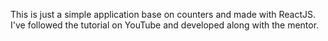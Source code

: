 This is just a simple application base on counters and made with ReactJS. I've followed the tutorial on YouTube and developed along with the mentor.
